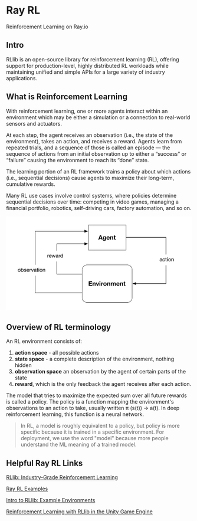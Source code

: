 # Ray RL
 Reinforcement Learning on Ray.io

## Intro
 RLlib is an open-source library for reinforcement learning (RL), offering support for production-level, highly distributed RL workloads while maintaining unified and simple APIs for a large variety of industry applications.

## What is Reinforcement Learning

 With reinforcement learning, one or more agents interact within an environment which may be either a simulation or a connection to real-world sensors and actuators.

 At each step, the agent receives an observation (i.e., the state of the environment), takes an action, and receives a reward. Agents learn from repeated trials, and a sequence of those is called an episode — the sequence of actions from an initial observation up to either a “success” or “failure” causing the environment to reach its “done” state. 

 The learning portion of an RL framework trains a policy about which actions (i.e., sequential decisions) cause agents to maximize their long-term, cumulative rewards. 

 Many RL use cases involve control systems, where policies determine sequential decisions over time: competing in video games, managing a financial portfolio, robotics, self-driving cars, factory automation, and so on.

 ![](images/RLOverview.png)

## Overview of RL terminology

An RL environment consists of:

1. **action space** - all possible actions
2. **state space** - a complete description of the environment, nothing hidden 
3. **observation space** an observation by the agent of certain parts of the state 
4. **reward**, which is the only feedback the agent receives after each action.

The model that tries to maximize the expected sum over all future rewards is called a policy. The policy is a function mapping the environment's observations to an action to take, usually written π (s(t)) -> a(t). In deep reinforcement learning, this function is a neural network.

> In RL, a model is roughly equivalent to a policy, but policy is more specific because it is trained in a specific environment. For deployment, we use the word "model" because more people understand the ML meaning of a trained model.

## Helpful Ray RL Links

[RLlib: Industry-Grade Reinforcement Learning](https://docs.ray.io/en/latest/rllib/index.html)

[Ray RL Examples](https://docs.ray.io/en/latest/rllib/rllib-examples.html)

[Intro to RLlib: Example Environments](https://medium.com/distributed-computing-with-ray/intro-to-rllib-example-environments-3a113f532c70)

[Reinforcement Learning with RLlib in the Unity Game Engine](https://medium.com/distributed-computing-with-ray/reinforcement-learning-with-rllib-in-the-unity-game-engine-1a98080a7c0d)